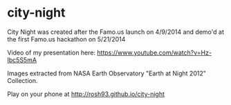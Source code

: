 city-night
==========


City Night was created after the Famo.us launch on 4/9/2014 and demo'd at the first Famo.us hackathon on 5/21/2014 

Video of my presentation here: https://www.youtube.com/watch?v=Hz-Ibc5S5mA

Images extracted from NASA Earth Observatory "Earth at Night 2012" Collection.

Play on your phone at http://rosh93.github.io/city-night
